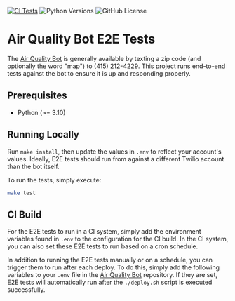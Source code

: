 [![CI Tests](https://github.com/alexdlaird/air-quality-bot-e2e/actions/workflows/ci.yml/badge.svg)](https://github.com/alexdlaird/air-quality-bot-e2e/actions/workflows/ci.yml)
![Python Versions](https://img.shields.io/badge/python-%203.10%20|%203.11%20-blue)
![GitHub License](https://img.shields.io/github/license/alexdlaird/air-quality-bot)

# Air Quality Bot E2E Tests

The [Air Quality Bot](https://github.com/alexdlaird/air-quality-bot) is
generally available by texting a zip code (and optionally the word "map") to
(415) 212-4229. This project runs end-to-end tests against the bot to ensure it
is up and responding properly.

## Prerequisites

- Python (>= 3.10)

## Running Locally

Run `make install`, then update the values in `.env` to reflect your account's
values. Ideally, E2E tests should run from against a different Twilio account
than the bot itself.

To run the tests, simply execute:

```sh
make test
```

## CI Build

For the E2E tests to run in a CI system, simply add the environment variables found
in `.env` to the configuration for the CI build. In the CI system, you can also
set these E2E tests to run based on a cron schedule.

In addition to running the E2E tests manually or on a schedule, you can trigger
them to run after each deploy. To do this, simply add the following variables to
your `.env` file in the [Air Quality Bot](https://github.com/alexdlaird/air-quality-bot/blob/main/.env.example)
repository. If they are set, E2E tests will automatically run after the
`./deploy.sh` script is executed successfully.
